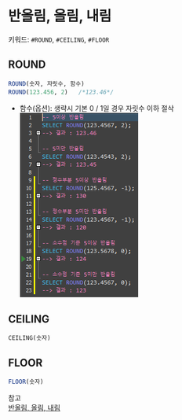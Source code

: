 # 반올림, 올림, 내림
키워드: `#ROUND`, `#CEILING`, `#FLOOR`

## ROUND
```SQL
ROUND(숫자, 자릿수, 함수)
ROUND(123.456, 2)   /*123.46*/
```
- 함수(옵션): 생략시 기본 0 / 1일 경우 자릿수 이하 절삭
![alt text](../resources/sql/round.png)

## CEILING
```SQL
CEILING(숫자)
```

## FLOOR
```SQL
FLOOR(숫자)
```

참고 </br>
[반올림, 올림, 내림](https://omnia-omnibus.tistory.com/4)
